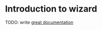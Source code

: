 # Introduction to wizard

TODO: write [great documentation](http://jacobian.org/writing/what-to-write/)



